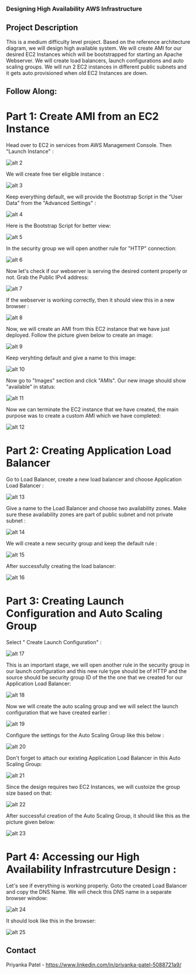 ### Designing High Availability AWS Infrastructure
## Project Description
This is a medium difficulty level project. Based on the reference architecture diagram, we will design high available system. We will create AMI for our desired EC2 Instances which will be bootstrapped for starting an Apache Webserver. We will create load balancers, launch configurations and auto scaling groups. We will run 2 EC2 instances in different public subnets and it gets auto provisioned when old EC2 Instances are down.
## Follow Along:
# Part 1: Create AMI from an EC2 Instance
Head over to EC2 in services from AWS Management Console. Then "Launch Instance" :

![alt 2](Images/02.png)

We will create free tier eligible instance :

![alt 3](Images/3.png)

Keep everything default, we will provide the Bootstrap Script in the "User Data" from the "Advanced Settings" :

![alt 4](Images/4.png)

Here is the Bootstrap Script for better view:

![alt 5](Images/5.png)

In the security group we will open another rule for "HTTP" connection:

![alt 6](Images/6.png)

Now let's check if our webserver is serving the desired content properly or not. Grab the Public IPv4 address:

![alt 7](Images/7.png)

If the webserver is working correctly, then it should view this in a new browser :

![alt 8](Images/8.png)

Now, we will create an AMI from this EC2 instance that we have just deployed. Follow the picture given below to create an image:

![alt 9](Images/9.png)

Keep veryhting default and give a name to this image:

![alt 10](Images/10.png)

Now go to "Images" section and click "AMIs". Our new image should show "available" in status:

![alt 11](Images/11.png)

Now we can terminate the EC2 instance that we have created, the main purpose was to create a custom AMI which we have completed:

![alt 12](Images/12.png)

# Part 2: Creating Application Load Balancer
Go to Load Balancer, create a new load balancer and choose Application Load Balancer :

![alt 13](Images/13.png)

Give a name to the Load Balancer and choose two availability zones. Make sure these availability zones are part of public subnet and not private subnet :

![alt 14](Images/14.png)

We will create a new security group and keep the default rule :

![alt 15](Images/15.png)

After successfully creating the load balancer:

![alt 16](Images/16.png)

# Part 3: Creating Launch Configuration and Auto Scaling Group
Select " Create Launch Configuration" :

![alt 17](Images/17.png)

This is an important stage, we will open another rule in the security group in our launch configuration and this new rule type should be of HTTP and the source should be security group ID of the the one that we created for our Application Load Balancer:

![alt 18](Images/18.png)

Now we will create the auto scaling group and we will select the launch configuration that we have created earlier :

![alt 19](Images/19.png)

Configure the settings for the Auto Scaling Group like this below :

![alt 20](Images/20.png)

Don't forget to attach our existing Application Load Balancer in this Auto Scaling Group:

![alt 21](Images/21.png)

Since the design requires two EC2 Instances, we will custoize the group size based on that:

![alt 22](Images/22.png)

After successful creation of the Auto Scaling Group, it should like this as the picture given below:

![alt 23](Images/23.png)

# Part 4: Accessing our High Availability Infrastrcuture Design :
Let's see if everything is working properly. Goto the created Load Balancer and copy the DNS Name. We will check this DNS name in a separate browser window:

![alt 24](Images/24.png)

It should look like this in the browser:

![alt 25](Images/25.png)


## Contact 
Priyanka Patel - https://www.linkedin.com/in/priyanka-patel-5088721a9/
